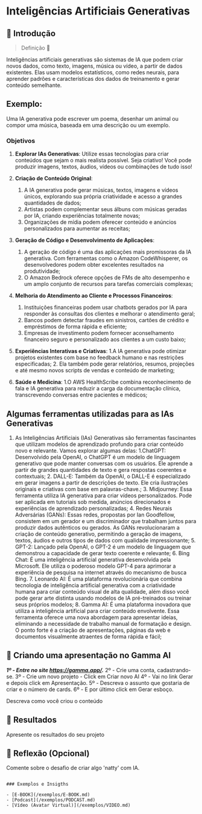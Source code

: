 # Inteligências Artificiais Generativas

## 🚀 Introdução

>Definição 👀

Inteligências artificiais generativas são sistemas de IA que podem criar novos dados, como texto, imagens, música ou vídeo, a partir de dados existentes. Elas usam modelos estatísticos, como redes neurais, para aprender padrões e características dos dados de treinamento e gerar conteúdo semelhante.

## Exemplo:
Uma IA generativa pode escrever um poema, desenhar um animal ou compor uma música, baseada em uma descrição ou um exemplo.

### Objetivos

1. **Explorar IAs Generativas**: Utilize essas tecnologias para criar conteúdos que sejam o mais realista possível. Seja criativo! Você pode produzir imagens, textos, áudios, vídeos ou combinações de tudo isso!
1. **Criação de Conteúdo Original**:
    1. A IA generativa pode gerar músicas, textos, imagens e vídeos únicos, explorando sua própria criatividade e acesso a grandes quantidades de dados;
    2. Artistas podem complementar seus álbuns com músicas geradas por IA, criando experiências totalmente novas;
    3. Organizações de mídia podem oferecer conteúdo e anúncios personalizados para aumentar as receitas;
       
2. **Geração de Código e Desenvolvimento de Aplicações**:
    1. A geração de código é uma das aplicações mais promissoras da IA generativa. Com ferramentas como o Amazon CodeWhisperer, os desenvolvedores podem obter excelentes resultados na produtividade;
    2. O Amazon Bedrock oferece opções de FMs de alto desempenho e um amplo conjunto de recursos para tarefas comerciais complexas;
    
3. **Melhoria do Atendimento ao Cliente e Processos Financeiros**:
    1. Instituições financeiras podem usar chatbots gerados por IA para responder às consultas dos clientes e melhorar o atendimento geral;
    2. Bancos podem detectar fraudes em sinistros, cartões de crédito e empréstimos de forma rápida e eficiente;
    3. Empresas de investimento podem fornecer aconselhamento financeiro seguro e personalizado aos clientes a um custo baixo;

4. **Experiências Interativas e Criativas**:
    1.A IA generativa pode otimizar projetos existentes com base no feedback humano e nas restrições especificadas;
    2. Ela também pode gerar relatórios, resumos, projeções e até mesmo novos scripts de vendas e conteúdo de marketing;

5. **Saúde e Medicina**:
    1.O AWS HealthScribe combina reconhecimento de fala e IA generativa para reduzir a carga da documentação clínica, transcrevendo conversas entre pacientes e médicos;     
    
## Algumas ferramentas utilizadas para as IAs Generativas
1. As Inteligências Artificiais (IAs) Generativas são ferramentas fascinantes que utilizam modelos de aprendizado profundo para criar conteúdo novo e relevante. Vamos explorar algumas delas:
    1.ChatGPT: Desenvolvido pela OpenAI, o ChatGPT é um modelo de linguagem generativo que pode manter conversas com os usuários. Ele aprende a partir de grandes quantidades de texto e gera respostas coerentes e contextuais;
    2. DALL-E: Também da OpenAI, o DALL-E é especializado em gerar imagens a partir de descrições de texto. Ele cria ilustrações originais e criativas com base em palavras-chave.;
    3. Midjourney: Essa ferramenta utiliza IA generativa para criar vídeos personalizados. Pode ser aplicada em tutoriais sob medida, anúncios direcionados e experiências de aprendizado personalizadas;
    4. Redes Neurais Adversárias (GANs): Essas redes, propostas por Ian Goodfellow, consistem em um gerador e um discriminador que trabalham juntos para produzir dados autênticos ou gerados. As GANs revolucionaram a criação de conteúdo generativo, permitindo a geração de imagens, textos, áudios e outros tipos de dados com qualidade impressionante;
    5. GPT-2: Lançado pela OpenAI, o GPT-2 é um modelo de linguagem que demonstrou a capacidade de gerar texto coerente e relevante;
    6. Bing Chat: É uma inteligência artificial generativa desenvolvida pela Microsoft. Ele utiliza o poderoso modelo GPT-4 para aprimorar a experiência de pesquisa na internet através do mecanismo de busca Bing.
    7. Leonardo AI: É uma plataforma revolucionária que combina tecnologia de inteligência artificial generativa com a criatividade humana para criar conteúdo visual de alta qualidade, além disso você pode gerar arte distinta usando modelos de IA pré-treinados ou treinar seus próprios modelos;
    8.  Gamma AI: É uma plataforma inovadora que utiliza a inteligência artificial para criar conteúdo envolvente. Essa ferramenta oferece uma nova abordagem para apresentar ideias, eliminando a necessidade de trabalho manual de formatação e design. O ponto forte é a criação de apresentações, páginas da web e documentos visualmente atraentes de forma rápida e fácil;
       

## 🧐 Criando uma apresentação no Gamma AI
***1º - Entre no site https://gamma.app/.***
2º - Crie uma conta, cadastrando-se.
3º - Crie um novo projeto - Click em Criar novo AI
4º - Vai no link Gerar e depois click em Apresentação.
5º - Descreva o assunto que gostaria de criar e o número de cards.
6º - E por último click em Gerar esboço.

Descreva como você criou o conteúdo

## 🚀 Resultados
Apresente os resultados do seu projeto

## 💭 Reflexão (Opcional)
Comente sobre o desafio de criar algo 'natty' com IA.
```

### Exemplos e Insigths

- [E-BOOK](/exemplos/E-BOOK.md)
- [Podcast](/exemplos/PODCAST.md)
- [Vídeo (Avatar Virtual)](/exemplos/VIDEO.md)

